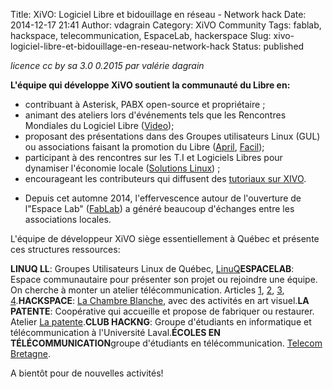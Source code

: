 Title: XiVO: Logiciel Libre et bidouillage en réseau - Network hack
Date: 2014-12-17 21:41
Author: vdagrain
Category: XiVO Community
Tags: fablab, hackspace, telecommunication, EspaceLab, hackerspace
Slug: xivo-logiciel-libre-et-bidouillage-en-reseau-network-hack
Status: published

*licence cc by sa 3.0 0.2015 par valérie dagrain*

**L'équipe qui développe XiVO soutient la communauté du Libre en:**

-   contribuant à Asterisk, PABX open-source et propriétaire ;
-   animant des ateliers lors d'événements tels que les Rencontres
    Mondiales du Logiciel Libre
    ([Video](https://www.youtube.com/watch?v=tK-xIU-lsS0&index=1&list=PLRYrJgPhLiqTjmzjW23vqk5psnfzs-Ay0));
-   proposant des présentations dans des Groupes utilisateurs
    Linux (GUL) ou associations faisant la promotion du Libre
    ([April](http://www.april.org/), [Facil](http://facil.qc.ca/));
-   participant à des rencontres sur les T.I et Logiciels Libres pour
    dynamiser l'économie locale ([Solutions
    Linux](https://www.youtube.com/playlist?list=PLRYrJgPhLiqTjmzjW23vqk5psnfzs-Ay0))
    ;
-   encourageant les contributeurs qui diffusent des [tutoriaux sur
    XIVO](https://fr.wikipedia.org/wiki/XiVO).

<!-- -->

-   Depuis cet automne 2014, l'effervescence autour de l'ouverture de
    l"Espace Lab" ([FabLab](https://fr.wikipedia.org/wiki/Fab_lab)) a
    généré beaucoup d'échanges entre les associations locales.

L'équipe de développeur XiVO siège essentiellement à Québec et présente
ces structures ressources:

**LINUQ LL**: Groupes Utilisateurs Linux de Québec,
[LinuQ](www.linuq.org)**ESPACELAB**: Espace communautaire pour présenter
son projet ou rejoindre une équipe. On cherche à monter un atelier
télécommunication. Articles
[1](/index.php?post/2014/12/01/Espace-Lab%2C-espace-numerique-communautaire-%C3%A0-Quebec%3B-des-ateliers-en-logiciel-libre-et-domotique),
[2](/index.php?post/2014/12/15/L-EspaceLab%2C-un-nouvel-espace-num%C3%A9rique-communautaire-%C3%A0-Quebec-avec-des-ateliers-en-logiciel-libre-et-domotique-article-2),
[3](/index.php?post/2015/01/26/L%E2%80%99EspaceLab%2C-un-nouvel-espace-num%C3%A9rique-communautaire-%C3%A0-Qu%C3%A9bec-avec-des-ateliers-en-logiciel-libre-et-domotique-article-3),
[4](/index.php?post/2015/01/26/L%E2%80%99EspaceLab%2C-un-nouvel-espace-num%C3%A9rique-communautaire-%C3%A0-Qu%C3%A9bec-avec-des-ateliers-en-logiciel-libre-et-domotique-article-4).**HACKSPACE**:
[La Chambre Blanche](http://www.chambreblanche.qc.ca/), avec des
activités en art visuel.**LA PATENTE**: Coopérative qui accueille et
propose de fabriquer ou restaurer. Atelier [La
patente](http://atelierlapatente.org/).**CLUB HACKNG**: Groupe
d'étudiants en informatique et télécommunication à l'Université
Laval.**ÉCOLES EN TÉLÉCOMMUNICATION**groupe d'étudiants en
télécommunication. [Telecom Bretagne](http://www.telecom-bretagne.eu/).

A bientôt pour de nouvelles activités!

</p>

